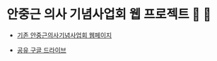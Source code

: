 # 안중근 의사 기념사업회 웹 프로젝트 :frog: :honeybee:

* [기존 안중근의사기념사업회 웹페이지](http://www.greatkorean.org/)

* [공유 구글 드라이브](https://drive.google.com/open?id=19lZi1LwSoXjU3UZFtvT3-7QPLE1hFvXw)
